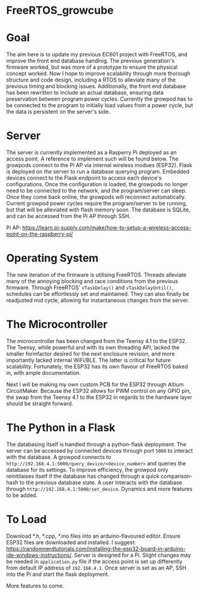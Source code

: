 # FreeRTOS_growcube
 
# Goal
The aim here is to update my previous EC601 project with FreeRTOS, and improve the front end database handlnig. The previous generation's firmware worked, but was more of a prototype to ensure the physical concept worked. Now I hope to improve scalability through more thorough structure and code design, including a RTOS to alleviate many of the previous timing and blocking issues. 
Additionally, the front end database has been rewritten to include an actual database, ensuring data preservation between program power cycles. Currently the growpod has to be connected to the program to initially load values from a power cycle, but the data is persistent on the server's side. 

# Server
The server is currently implemented as a Rasperry Pi deployed as an access point. A reference to implement such will be found below. The growpods connect to the Pi AP via internal wireless modues (ESP32). Flask is deployed on the server to run a database querying program. Embedded devices connect to the Flask endpoint to access each device's configurations. Once the configuration is loaded, the growpods no longer need to be connected to the network, and the program/server can sleep. Once they come back online, the growpods will reconnect automatically. Current growpod power cycles require the program/server to be running, but that will be alleviated with flash memory soon. The database is SQLite, and can be accessed from the Pi AP through SSH. 

Pi AP: https://learn.pi-supply.com/make/how-to-setup-a-wireless-access-point-on-the-raspberry-pi/

# Operating System
The new iteration of the firmware is utilising FreeRTOS. Threads alleviate many of the annoying blocking and race conditions from the previous firmware. Through FreeRTOS' `vTaskDelay()` and `vTaskDelayUntil()`, schedules can be effortlessly set and maintained. They can also finally be readjusted mid cycle, allowing for instantaneous changes from the server. 

# The Microcontroller
The microcontroller has been changed from the Teensy 4.1 to the ESP32. The Teensy, while powerful and with its own threading API, lacked the smaller formfactor desired for the next enclosure revision, and more importantly lacked internal WiFi/BLE. The latter is critical for future scalability. Fortunately, the ESP32 has its own flavour of FreeRTOS baked in, with ample documentation. 

Next I will be making my own custom PCB for the ESP32 through Altium CircuitMaker. Because the ESP32 allows for PWM control on any GPIO pin, the swap from the Teensy 4.1 to the ESP32 in regards to the hardware layer should be straight forward. 

# The Python in a Flask
The databasing itself is handled through a python-flask deployment. The server can be accessed by connected devices through port `5000` to interact with the database. A growpod connects to `http://192.168.4.1:5000/query_device/<device_number>` and queries the database for its settings. To improve efficiency, the growpod only reinitilaises itself if the database has changed through a quick comparison-hash to the previous database state. A user interacts with the database through `http://192.168.4.1:5000/set_device`. Dynamics and more features to be added. 

# To Load
Download \*.h, \*.cpp, \*.ino files into an arduino-flavoured editor. Ensure ESP32 files are downloaded and installed. I suggest: https://randomnerdtutorials.com/installing-the-esp32-board-in-arduino-ide-windows-instructions/. 
Server is designed for a Pi. Slight changes may be needed in `application.py` file if the access point is set up differently from default IP address of `192.168.4.1`. Once server is set as an AP, SSH into the Pi and start the flask deployment. 

More features to come. 
